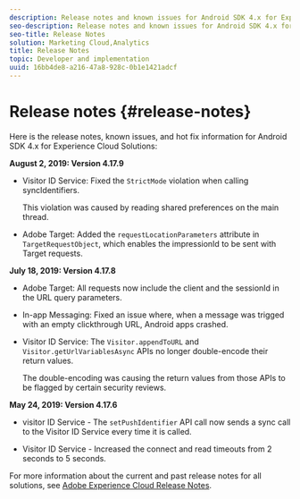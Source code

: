 ```yaml
---
description: Release notes and known issues for Android SDK 4.x for Experience Cloud Solutions.
seo-description: Release notes and known issues for Android SDK 4.x for Experience Cloud Solutions.
seo-title: Release Notes
solution: Marketing Cloud,Analytics
title: Release Notes
topic: Developer and implementation
uuid: 16bb4de8-a216-47a8-928c-0b1e1421adcf
---
```


# Release notes {#release-notes}

Here is the release notes, known issues, and hot fix information for Android SDK 4.x for Experience Cloud Solutions:

**August 2, 2019: Version 4.17.9**

* Visitor ID Service: Fixed the `StrictMode` violation when calling syncIdentifiers. 

  This violation was caused by reading shared preferences on the main thread.

* Adobe Target: Added the `requestLocationParameters` attribute in `TargetRequestObject`, which enables the impressionId to be sent with Target requests.

**July 18, 2019: Version 4.17.8**

* Adobe Target: All requests now include the client and the sessionId in the URL query parameters.
* In-app Messaging: Fixed an issue where, when a message was trigged with an empty clickthrough URL, Android apps crashed.
* Visitor ID Service: The `Visitor.appendToURL` and `Visitor.getUrlVariablesAsync` APIs no longer double-encode their return values.

   The double-encoding was causing the return values from those APIs to be flagged by certain security reviews.

**May 24, 2019: Version 4.17.6**

* visitor ID Service - The 
`setPushIdentifier` API call now sends a
sync call to the Visitor ID Service every time it is called. 

* Visitor ID Service - Increased the connect and read
timeouts from 2 seconds to 5 seconds.


For more information about the current and past release notes for all solutions, see [Adobe Experience Cloud Release Notes](https://marketing.adobe.com/resources/help/en_US/whatsnew/). 
